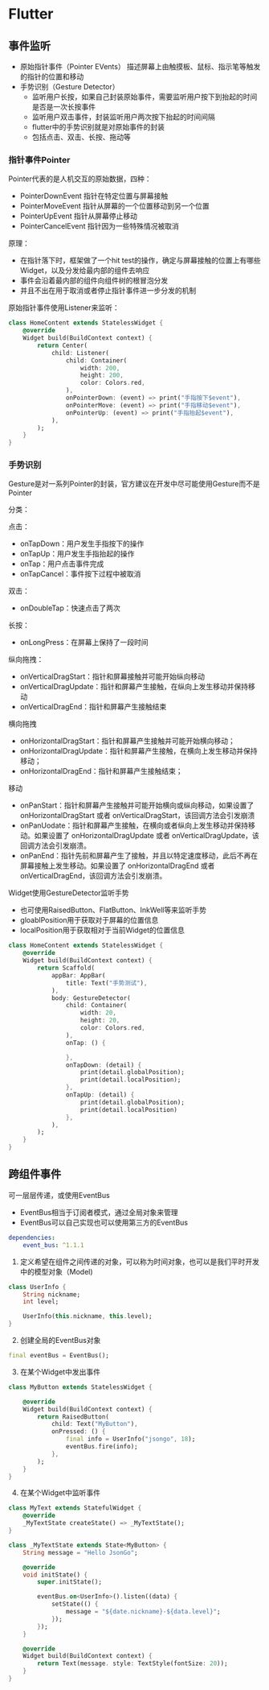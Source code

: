 # Flutter

## 事件监听

- 原始指针事件（Pointer EVents） 描述屏幕上由触摸板、鼠标、指示笔等触发的指针的位置和移动
- 手势识别（Gesture Detector）
  - 监听用户长按，如果自己封装原始事件，需要监听用户按下到抬起的时间是否是一次长按事件
  - 监听用户双击事件，封装监听用户两次按下抬起的时间间隔
  - flutter中的手势识别就是对原始事件的封装
  - 包括点击、双击、长按、拖动等

### 指针事件Pointer

Pointer代表的是人机交互的原始数据，四种：

- PointerDownEvent 指针在特定位置与屏幕接触
- PointerMoveEvent 指针从屏幕的一个位置移动到另一个位置
- PointerUpEvent 指针从屏幕停止移动
- PointerCancelEvent 指针因为一些特殊情况被取消

原理：

- 在指针落下时，框架做了一个hit test的操作，确定与屏幕接触的位置上有哪些Widget，以及分发给最内部的组件去响应
- 事件会沿着最内部的组件向组件树的根冒泡分发
- 并且不出在用于取消或者停止指针事件进一步分发的机制

原始指针事件使用Listener来监听：

```dart
class HomeContent extends StatelessWidget {
    @override
    Widget build(BuildContext context) {
        return Center(
            child: Listener(
                child: Container(
                    width: 200,
                    height: 200,
                    color: Colors.red,
                ),
                onPointerDown: (event) => print("手指按下$event"),
                onPointerMove: (event) => print("手指移动$event"),
                onPointerUp: (event) => print("手指抬起$event"),
            ),
        );
    }
}
```

### 手势识别

Gesture是对一系列Pointer的封装，官方建议在开发中尽可能使用Gesture而不是Pointer

分类：

点击：
- onTapDown：用户发生手指按下的操作
- onTapUp：用户发生手指抬起的操作
- onTap：用户点击事件完成
- onTapCancel：事件按下过程中被取消

双击：
- onDoubleTap：快速点击了两次

长按：
- onLongPress：在屏幕上保持了一段时间

纵向拖拽：
- onVerticalDragStart：指针和屏幕接触并可能开始纵向移动
- onVerticalDragUpdate：指针和屏幕产生接触，在纵向上发生移动并保持移动
- onVerticalDragEnd：指针和屏幕产生接触结束

横向拖拽
- onHorizontalDragStart：指针和屏幕产生接触并可能开始横向移动；
- onHorizontalDragUpdate：指针和屏幕产生接触，在横向上发生移动并保持移动；
- onHorizontalDragEnd：指针和屏幕产生接触结束；

移动
- onPanStart：指针和屏幕产生接触并可能开始横向或纵向移动，如果设置了onHorizontalDragStart 或者 onVerticalDragStart，该回调方法会引发崩溃
- onPanUodate：指针和屏幕产生接触，在横向或者纵向上发生移动并保持移动。如果设置了 onHorizontalDragUpdate 或者 onVerticalDragUpdate，该回调方法会引发崩溃。
- onPanEnd：指针先前和屏幕产生了接触，并且以特定速度移动，此后不再在屏幕接触上发生移动。如果设置了 onHorizontalDragEnd 或者 onVerticalDragEnd，该回调方法会引发崩溃。

Widget使用GestureDetector监听手势

- 也可使用RaisedButton、FlatButton、InkWell等来监听手势
- gloablPosition用于获取对于屏幕的位置信息
- localPosition用于获取相对于当前Widget的位置信息

```dart
class HomeContent extends StatelessWidget {
    @override
    Widget build(BuildContext context) {
        return Scaffold(
            appBar: AppBar(
                title: Text("手势测试"),
            ),
            body: GestureDetector(
                child: Container(
                    width: 20,
                    height: 20,
                    color: Colors.red,
                ),
                onTap: () {

                },
                onTapDown: (detail) {
                    print(detail.globalPosition);
                    print(detail.localPosition);
                },
                onTapUp: (detail) {
                    print(detail.globalPosition);
                    print(detail.localPosition)
                },
            ),
        );
    }
}
```

## 跨组件事件

可一层层传递，或使用EventBus

- EventBus相当于订阅者模式，通过全局对象来管理
- EventBus可以自己实现也可以使用第三方的EventBus

```yaml
dependencies:
    event_bus: ^1.1.1
```

1. 定义希望在组件之间传递的对象，可以称为时间对象，也可以是我们平时开发中的模型对象（Model)

```dart
class UserInfo {
    String nickname;
    int level;

    UserInfo(this.nickname, this.level);
}
```

2. 创建全局的EventBus对象

```dart
final eventBus = EventBus();
```

3. 在某个Widget中发出事件

```dart
class MyButton extends StatelessWidget {

    @override
    Widget build(BuildContext context) {
        return RaisedButton(
            child: Text("MyButton"),
            onPressed: () {
                final info = UserInfo("jsongo", 18);
                eventBus.fire(info);
            },
        );
    }
}

```

4. 在某个Widget中监听事件

```dart
class MyText extends StatefulWidget {
    @override
    _MyTextState createState() => _MyTextState();
}

class _MyTextState extends State<MyButton> {
    String message = "Hello JsonGo";

    @override
    void initState() {
        super.initState();

        eventBus.on<UserInfo>().listen((data) {
            setState(() {
                message = "${date.nickname}-${data.level}";
            });
        });
    }

    @override
    Widget build(BuildContext context) {
        return Text(message. style: TextStyle(fontSize: 20));
    }
}
```
